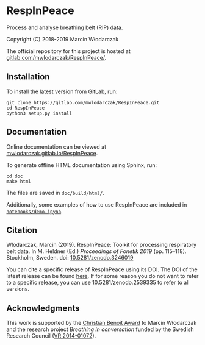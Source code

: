 # RespInPeace

Process and analyse breathing belt (RIP) data.

Copyright (C) 2018-2019 Marcin Włodarczak

The official repository for this project is hosted at [gitlab.com/mwlodarczak/RespInPeace/](https://gitlab.com/mwlodarczak/RespInPeace/).

## Installation

To install the latest version from GitLab, run:
```
git clone https://gitlab.com/mwlodarczak/RespInPeace.git
cd RespInPeace
python3 setup.py install
``` 

## Documentation

Online documentation can be viewed at [mwlodarczak.gitlab.io/RespInPeace](https://mwlodarczak.gitlab.io/RespInPeace).

To generate offline HTML documentation using Sphinx, run:
```
cd doc
make html
```
The files are saved in `doc/build/html/`.

Additionally, some examples of how to use RespInPeace are included in [`notebooks/demo.ipynb`](./notebooks/demo.ipynb).

## Citation

>>>
Włodarczak, Marcin (2019). RespInPeace: Toolkit for processing respiratory belt data. In M. Heldner (Ed.) *Proceedings of Fonetik 2019* (pp. 115–118). Stockholm, Sweden. doi: [10.5281/zenodo.3246019](https://doi.org/10.5281/zenodo.3246019)
>>>

You can cite a specific release of RespInPeace using its DOI. The DOI of the latest release can be found [here](https://doi.org/10.5281/zenodo.2539335). If for some reason you do not want to refer to a specific release, you can use 10.5281/zenodo.2539335 to refer to all versions.

## Acknowledgments

This work is supported by the [Christian Benoît Award](http://avisa.loria.fr/pcbenoit.html) to Marcin Włodarczak and the research project *Breathing in conversation* funded by the Swedish Research Council ([VR 2014-01072](https://www.swecris.se/betasearch/details/project/201401072VR)).
